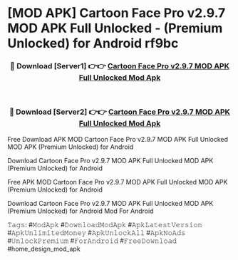# [MOD APK] Cartoon Face Pro v2.9.7 MOD APK Full Unlocked - (Premium Unlocked) for Android rf9bc



<div align="center">
<h3>🔴 Download [Server1] 👉👉 <a href="https://momento.my/?title=Cartoon_Face_Pro_v2.9.7_MOD_APK_Full_Unlocked">Cartoon Face Pro v2.9.7 MOD APK Full Unlocked Mod Apk</a></h3><br>

<h3>🔴 Download [Server2] 👉👉 <a href="https://momento.my/?title=Cartoon_Face_Pro_v2.9.7_MOD_APK_Full_Unlocked">Cartoon Face Pro v2.9.7 MOD APK Full Unlocked Mod Apk</a></h3>
</div>



Free Download APK MOD Cartoon Face Pro v2.9.7 MOD APK Full Unlocked MOD APK (Premium Unlocked) for Android

Download Cartoon Face Pro v2.9.7 MOD APK Full Unlocked MOD APK (Premium Unlocked) for Android

Free APK MOD Cartoon Face Pro v2.9.7 MOD APK Full Unlocked MOD APK (Premium Unlocked) for Android

Download Cartoon Face Pro v2.9.7 MOD APK Full Unlocked MOD APK (Premium Unlocked) for Android Mod For Android

𝚃𝚊𝚐𝚜: #𝙼𝚘𝚍𝙰𝚙𝚔 #𝙳𝚘𝚠𝚗𝚕𝚘𝚊𝚍𝙼𝚘𝚍𝙰𝚙𝚔 #𝙰𝚙𝚔𝙻𝚊𝚝𝚎𝚜𝚝𝚅𝚎𝚛𝚜𝚒𝚘𝚗 #𝙰𝚙𝚔𝚄𝚗𝚕𝚒𝚖𝚒𝚝𝚎𝚍𝙼𝚘𝚗𝚎𝚢 #𝙰𝚙𝚔𝚄𝚗𝚕𝚘𝚌𝚔𝙰𝚕𝚕 #𝙰𝚙𝚔𝙽𝚘𝙰𝚍𝚜 #𝚄𝚗𝚕𝚘𝚌𝚔𝙿𝚛𝚎𝚖𝚒𝚞𝚖 #𝙵𝚘𝚛𝙰𝚗𝚍𝚛𝚘𝚒𝚍 #𝙵𝚛𝚎𝚎𝙳𝚘𝚠𝚗𝚕𝚘𝚊𝚍 #home_design_mod_apk
